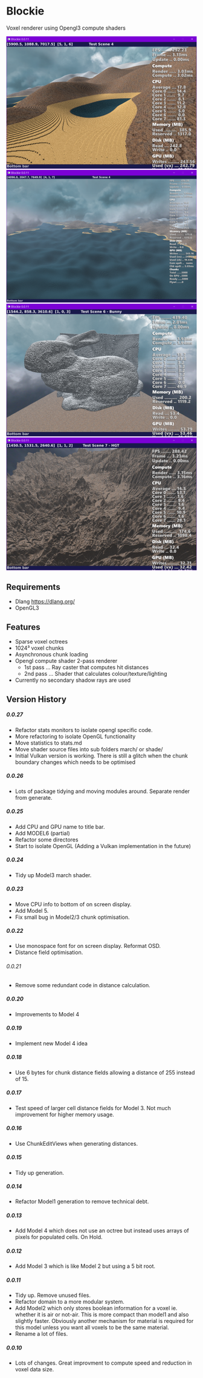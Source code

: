 # Blockie

Voxel renderer using Opengl3 compute shaders

![Scene4](screenshots/scene4.png)
![Scene4c](screenshots/scene4c.png)
![Scene6](screenshots/scene6.png)
![Scene7](screenshots/scene7.png)

## Requirements
- Dlang https://dlang.org/
- OpenGL3

## Features
- Sparse voxel octrees
- 1024³ voxel chunks
- Asynchronous chunk loading
- Opengl compute shader 2-pass renderer
    - 1st pass ... Ray caster that computes hit distances
    - 2nd pass ... Shader that calculates colour/texture/lighting
- Currently no secondary shadow rays are used

## Version History

##### 0.0.27
- Refactor stats monitors to isolate opengl specific code.
- More refactoring to isolate OpenGL functionality
- Move statistics to stats.md
- Move shader source files into sub folders march/ or shade/
- Initial Vulkan version is working. There is still a glitch when the chunk boundary changes which
  needs to be optimised

##### 0.0.26
- Lots of package tidying and moving modules around. Separate render from generate.

##### 0.0.25
- Add CPU and GPU name to title bar.
- Add MODEL6 (partial)
- Refactor some directores
- Start to isolate OpenGL (Adding a Vulkan implementation in the future)

##### 0.0.24
- Tidy up Model3 march shader.

##### 0.0.23
- Move CPU info to bottom of on screen display.
- Add Model 5.
- Fix small bug in Model2/3 chunk optimisation.

##### 0.0.22
- Use monospace font for on screen display. Reformat OSD.
- Distance field optimisation.

###### 0.0.21
- Remove some redundant code in distance calculation.

##### 0.0.20
- Improvements to Model 4

##### 0.0.19
- Implement new Model 4 idea

##### 0.0.18
- Use 6 bytes for chunk distance fields allowing a distance of 255 instead of 15.

##### 0.0.17
- Test speed of larger cell distance fields for Model 3. Not much improvement for higher memory usage.

##### 0.0.16
- Use ChunkEditViews when generating distances.

##### 0.0.15
- Tidy up generation.

##### 0.0.14
- Refactor Model1 generation to remove technical debt.

##### 0.0.13
- Add Model 4 which does not use an octree but instead uses arrays of pixels for populated cells. On Hold.

##### 0.0.12
- Add Model 3 which is like Model 2 but using a 5 bit root.

##### 0.0.11
- Tidy up. Remove unused files.
- Refactor domain to a more modular system.
- Add Model2 which only stores boolean information for a voxel ie. whether it
is air or not-air. This is more compact than model1 and also slightly faster.
Obviously another mechanism for material is required for this model unless
you want all voxels to be the same material.
- Rename a lot of files.

##### 0.0.10
- Lots of changes. Great improvment to compute speed and reduction in voxel data size.


